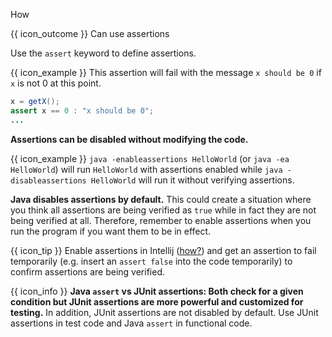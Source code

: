 <span id="title">How</span>

<span id="prereqs"></span>

<span id="outcomes">{{ icon_outcome }} Can use assertions</span>

<div id="body">

Use the `assert` keyword to define assertions.

<box>

{{ icon_example }} This assertion will fail with the message `x should be 0` if `x` is not 0 at this point.

```java
x = getX();
assert x == 0 : "x should be 0";
...
```

</box>

**Assertions can be disabled without modifying the code.**

<box>

{{ icon_example }} `java -enableassertions HelloWorld` (or `java -ea HelloWorld`) will run `HelloWorld` with assertions enabled while `java -disableassertions HelloWorld` will run it without verifying assertions.

</box>


<box type="important">

**Java disables assertions by default.** This could create a situation where you think all assertions are being verified as `true` while in fact they are not being verified at all. Therefore, remember to enable assertions when you run the program if you want them to be in effect.

</box>

{{ icon_tip }} Enable assertions in Intellij ([how?](https://se-education.org/guides/tutorials/intellijUsefulSettings.html)) and get an assertion to fail temporarily (e.g. insert an `assert false` into the code temporarily) to confirm assertions are being verified.

{{ icon_info }} **Java `assert` vs JUnit assertions: Both check for a given condition but JUnit assertions are more powerful and customized for testing.** In addition, JUnit assertions are not disabled by default. Use JUnit assertions in test code and Java `assert` in functional code.
</div>

<div id="extras">
<include src="resourcesPanel.md" boilerplate/>
</div>
